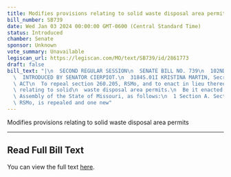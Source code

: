 ```yaml
---
title: Modifies provisions relating to solid waste disposal area permits
bill_number: SB739
date: Wed Jan 03 2024 00:00:00 GMT-0600 (Central Standard Time)
status: Introduced
chamber: Senate
sponsor: Unknown
vote_summary: Unavailable
legiscan_url: https://legiscan.com/MO/text/SB739/id/2861773
draft: false
bill_text: "|\n  SECOND REGULAR SESSION\n  SENATE BILL NO. 739\n  102ND GENERA L ASSEMBLY\n\
  \  INTRODUCED BY SENATOR CIERPIOT.\n  3184S.01I KRISTINA MARTIN, Secretary\n  AN\
  \ ACT\n  To repeal section 260.205, RSMo, and to enact in lieu thereof one new section\
  \ relating to solid\n  waste disposal area permits.\n  Be it enacted by the General\
  \ Assembly of the State of Missouri, as follows:\n  1 Section A. Section 260.205,\
  \ RSMo, is repealed and one new"
---
```

Modifies provisions relating to solid waste disposal area permits

---

## Read Full Bill Text

You can view the full text [here](https://legiscan.com/MO/text/SB739/id/2861773).
